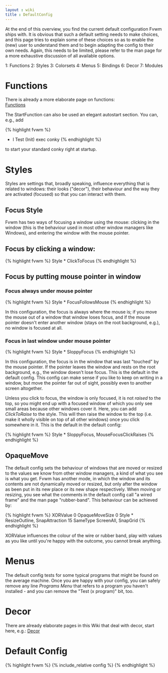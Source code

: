 ```yaml
---
layout : wiki
title : DefaultConfig
---
```


At the end of this overview, you find the current default configuration 
Fvwm ships with. It is obvious that such a default setting needs to make
choices, and this page tries to explain some of these choices so as to 
enable the (new) user to understand them and to begin adapting the config
to their own needs. Again, this needs to be limited, please refer to the 
man page for a more exhaustive discussion of all available options.

1: Functions
2: Styles
3: Colorsets
4: Menus
5: Bindings
6: Decor
7: Modules


# Functions

There is already a more elaborate page on functions:  
<a href="/wiki/Config/Functions">Functions</a>

The StartFunction can also be used an elegant autostart section.
You can, e.g., add

{% highlight fvwm %}
+ I Test (Init) exec conky
{% endhighlight %}

to start your standard conky right at startup.

# Styles

Styles are settings that, broadly speaking, influence everything that is
related to windows: their looks ("decor"), their behaviour and the way
they are activated (focused) so that you can interact with them.

## Focus Style
Fvwm has two ways of focusing a window using the mouse: clicking in the window
(this is the behaviour used in most other window managers like Windows), and
entering the window with the mouse pointer. 


## Focus by clicking a window:

{% highlight fvwm %}
Style * ClickToFocus
{% endhighlight %}


## Focus by putting mouse pointer in window

### Focus always under mouse pointer

{% highlight fvwm %}
Style * FocusFollowsMouse
{% endhighlight %}

In this configuration, the focus is always where the mouse is; if you move
the mouse out of a window that window loses focus, and if the mouse pointer
doesn't enter another window (stays on the root background, e.g.), no window
is focused at all.

### Focus in last window under mouse pointer

{% highlight fvwm %}
Style * SloppyFocus
{% endhighlight %}

In this configuration, the focus is in the window that was last "touched" by
the mouse pointer. If the pointer leaves the window and rests on the root background,
e.g., the window doesn't lose focus. This is the default in the default config.
This config  can make sense if you like to keep on writing in a window, but move 
the pointer far out of sight, possibly even to another screen altogether.

Unless you click to focus, the window is only focused, it is not _raised_ to the top,
so you might end up with a focused window of which you only see small areas because 
other windows cover it. Here, you can add _ClickToRaise_ to the style. This will
then raise the window to the top (i.e. make it wholly visible on top of all other 
windows) once you click somewhere in it. This is the default in the default config:

{% highlight fvwm %}
Style * SloppyFocus, MouseFocusClickRaises
{% endhighlight %}

## OpaqueMove

The default config sets the behaviour of windows that are moved or resized to the
values we know from other window managers, a kind of what you see is what you get.
Fvwm has another mode, in which the window and its contents are not dynamically moved 
or resized, but only after the window as been put in its new place or its new shape
respectively. When moving or resizing, you see what the comments in the default config 
call "a wired frame" and the man page "rubber-band". 
This behaviour can be achieved by:

{% highlight fvwm %}
XORValue 0
OpaqueMoveSize 0
Style * ResizeOutline, SnapAttraction 15 SameType ScreenAll, SnapGrid
{% endhighlight %}

XORValue influences the colour of the wire or rubber band, play with values as you like
until you're happy with the outcome, you cannot break anything.


# Menus

The default config tests for some typical programs that might be found on the average machine.
Once you are happy with your config, you can safely remove any line _Programs Menu_ that
refers to a program you haven't installed - and you can remove the "Test (x program)" bit, too.


# Decor

There are already elaborate pages in this Wiki that deal with decor, start here, e.g.:
<a href="/wiki/Config/Decor">Decor</a>


# Default Config

{% highlight fvwm %}
{% include_relative config %}
{% endhighlight %}

